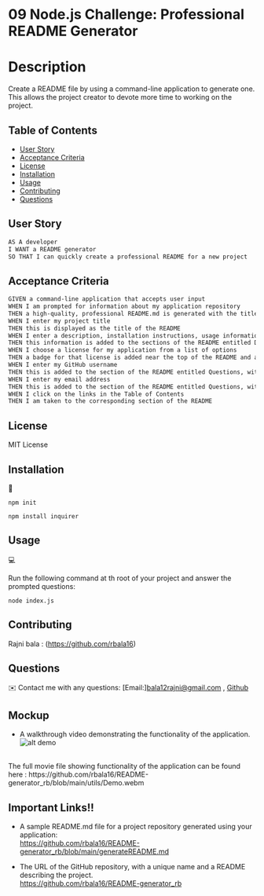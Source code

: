 # 09 Node.js Challenge: Professional README Generator

# Description
Create a README file by using a command-line application to generate one. This allows the project creator to devote more time to working on the project.

## Table of Contents

- [User Story](#user-story)
- [Acceptance Criteria](#acceptance-criteria)
- [License](#license)
- [Installation](#installation)
- [Usage](#usage)
- [Contributing](#contributing)
- [Questions](#questions)

## User Story

```md
AS A developer
I WANT a README generator
SO THAT I can quickly create a professional README for a new project
```

## Acceptance Criteria

```md
GIVEN a command-line application that accepts user input
WHEN I am prompted for information about my application repository
THEN a high-quality, professional README.md is generated with the title of my project and sections entitled Description, Table of Contents, Installation, Usage, License, Contributing, Tests, and Questions
WHEN I enter my project title
THEN this is displayed as the title of the README
WHEN I enter a description, installation instructions, usage information, contribution guidelines, and test instructions
THEN this information is added to the sections of the README entitled Description, Installation, Usage, Contributing, and Tests
WHEN I choose a license for my application from a list of options
THEN a badge for that license is added near the top of the README and a notice is added to the section of the README entitled License that explains which license the application is covered under
WHEN I enter my GitHub username
THEN this is added to the section of the README entitled Questions, with a link to my GitHub profile
WHEN I enter my email address
THEN this is added to the section of the README entitled Questions, with instructions on how to reach me with additional questions
WHEN I click on the links in the Table of Contents
THEN I am taken to the corresponding section of the README
```

## License 
MIT License


## Installation
💾   
  
`npm init`
  
`npm install inquirer`
  
## Usage
💻   
  
Run the following command at th root of your project and answer the prompted questions:
  
`node index.js`

## Contributing
Rajni bala : (https://github.com/rbala16)

## Questions
✉️ Contact me with any questions: [Email:]bala12rajni@gmail.com , [Github](https://github.com/rbala16)<br />

## Mockup
* A walkthrough video demonstrating the functionality of the application.
![alt demo](./utils/README-generator-demo.gif)
<br>
The full movie file showing functionality of the application can be found here : https://github.com/rbala16/README-generator_rb/blob/main/utils/Demo.webm




## Important Links!!

* A sample README.md file for a project repository generated using your application:<br>
https://github.com/rbala16/README-generator_rb/blob/main/generateREADME.md

* The URL of the GitHub repository, with a unique name and a README describing the project.<br>
https://github.com/rbala16/README-generator_rb



